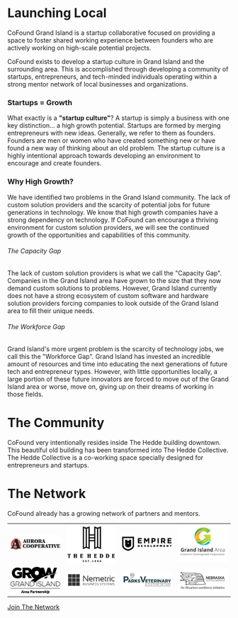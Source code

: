 # Launching Local

CoFound Grand Island is a startup collaborative focused on providing a space to foster shared working experience between founders who are actively working on high-scale potential projects.

CoFound exists to develop a startup culture in Grand Island and the surrounding area. This is accomplished through developing a community of startups, entrepreneurs, and tech-minded individuals operating within a strong mentor network of local businesses and organizations.

### Startups = Growth

What exactly is a **"startup culture"**? A startup is simply a business with one key distinction... a high growth potential. Startups are formed by merging entrepreneurs with new ideas. Generally, we refer to them as founders. Founders are men or women who have created something new or have found a new way of thinking about an old problem. The startup culture is a highly intentional approach towards developing an environment to encourage and create founders.

### Why High Growth?

We have identified two problems in the Grand Island community. The lack of custom solution providers and the scarcity of potential jobs for future generations in technology. We know that high growth companies have a strong dependency on technology. If CoFound can encourage a thriving environment for custom solution providers, we will see the continued growth of the opportunities and capabilities of this community.

###### The Capacity Gap

The lack of custom solution providers is what we call the "Capacity Gap". Companies in the Grand Island area have grown to the size that they now demand custom solutions to problems. However, Grand Island currently does not have a strong ecosystem of custom software and hardware solution providers forcing companies to look outside of the Grand Island area to fill their unique needs.

###### The Workforce Gap

Grand Island's more urgent problem is the scarcity of technology jobs, we call this the "Workforce Gap". Grand Island has invested an incredible amount of resources and time into educating the next generations of future tech and entrepreneur types. However, with little opportunities locally, a large portion of these future innovators are forced to move out of the Grand Island area or worse, move on, giving up on their dreams of working in those fields.

# The Community

CoFound very intentionally resides inside The Hedde building downtown. This beautiful old building has been transformed into The Hedde Collective. The Hedde Collective is a co-working space specially designed for entrepreneurs and startups.

# The Network

CoFound already has a growing network of partners and mentors.

<table class="notable">
<tr>
<td>
<a href="https://auroracoop.com/">
<img src="_media/Aurora_Logo.png" width="200px">
</a>
</td>
<td>
<a href="https://www.thehedde.com/">
<img src="_media/TheHedde.png" width="200px">
</a>
</td>
<td>
<a href="https://www.empireinspired.com/">
<img src="_media/Empire.png" width="200px">
</a>
</td>
<td>
<a href="https://www.grandisland.org/">
<img src="_media/EDC.png" width="200px">
</a>
</td>
</tr>
<tr>
<td>
<a href="https://growgrandisland.com/">
<img src="_media/Grow_GrandIsland.png" width="200px">
</a>
</td>
<td>
<a href="https://www.nebraskametric.com/">
<img src="_media/NemetricLogo.jpg" width="200px">
</a>
</td>
<td>
<a href="https://parksveterinary.com/">
<img src="_media/parksvet.gif" width="200px">
</a>
</td>
<td>
<a href="https://nebtechcollab.com/">
<img src="_media/ntc.png" width="200px">
</a>
</td>
</tr>
</table>

[Join The Network](/network)
